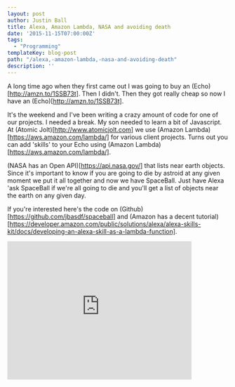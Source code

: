 ```yaml
---
layout: post
author: Justin Ball
title: Alexa, Amazon Lambda, NASA and avoiding death
date: '2015-11-15T07:00:00Z'
tags:
  - "Programming"
templateKey: blog-post
path: "/alexa,-amazon-lambda,-nasa-and-avoiding-death"
description: ''
---
```


A long time ago when they first came out I was going to buy an (Echo)[http://amzn.to/1SSB73t]. Then I didn't. Then they got really cheap so now I have an (Echo)[http://amzn.to/1SSB73t].

It's the weekend and I've been writing a crazy amount of code for one of our projects. I needed a break. My son
needed to learn a bit of Javascript. At (Atomic Jolt)[http://www.atomicjolt.com] we use (Amazon Lambda)[https://aws.amazon.com/lambda/] for various client projects.
Turns out you can add 'skills' to your Echo using (Amazon Lambda)[https://aws.amazon.com/lambda/].

(NASA has an Open API)[https://api.nasa.gov/] that lists near earth objects. Since it's important to know if you are going to die by astroid at 
any given moment we put it all together and now we have SpaceBall. Just have Alexa 'ask SpaceBall if we're all going to die and you'll get a list of objects near the earth on any given day.

If you're interested here's the code on (Github)[https://github.com/jbasdf/spaceball] and 
(Amazon has a decent tutorial)[https://developer.amazon.com/public/solutions/alexa/alexa-skills-kit/docs/developing-an-alexa-skill-as-a-lambda-function]. 

<iframe width="420" height="315" src="https://www.youtube.com/embed/ehQig94h4Ms" frameborder="0" allowFullScreen></iframe>
